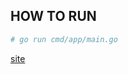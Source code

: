 ## HOW TO RUN
``` bash
# go run cmd/app/main.go
```

[site](https://roadmap.sh/projects/number-guessing-game)
